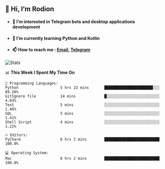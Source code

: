 ## 👋 Hi, I’m Rodion
- #### 👀 I’m interested in Telegram bots and desktop applications development
- #### 🌱 I’m currently learning Python and Kotlin
- #### 📫 How to reach me : [Email](mailto:me@lavn.ml), [Telegram](https://t.me/fast_geek)

![Stats](https://github-readme-stats.vercel.app/api?username=fast-geek&show_icons=true&theme=react&hide=issues&count_private=true&layout=compact)


<!--START_SECTION:waka-->
📊 **This Week I Spent My Time On** 

```text
💬 Programming Languages: 
Python                   5 hrs 23 mins       ██████████████████████░░░   89.26% 
GitIgnore file           14 mins             █░░░░░░░░░░░░░░░░░░░░░░░░   4.03% 
Text                     5 mins              ░░░░░░░░░░░░░░░░░░░░░░░░░   1.46% 
SQL                      5 mins              ░░░░░░░░░░░░░░░░░░░░░░░░░   1.41% 
Shell Script             4 mins              ░░░░░░░░░░░░░░░░░░░░░░░░░   1.22%

🔥 Editors: 
PyCharm                  6 hrs 2 mins        █████████████████████████   100.0%

💻 Operating System: 
Mac                      6 hrs 2 mins        █████████████████████████   100.0%

```


<!--END_SECTION:waka-->
